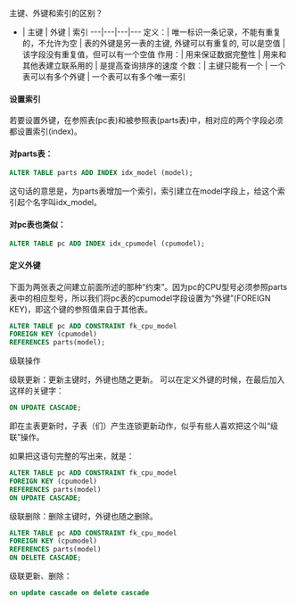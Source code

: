 主键、外键和索引的区别？

 * | 主键 | 外键 | 索引
---|---|---|---
定义：| 唯一标识一条记录，不能有重复的，不允许为空 | 表的外键是另一表的主键, 外键可以有重复的, 可以是空值 | 该字段没有重复值，但可以有一个空值
作用：| 用来保证数据完整性 | 用来和其他表建立联系用的 | 是提高查询排序的速度
个数：| 主键只能有一个 | 一个表可以有多个外键 | 一个表可以有多个唯一索引

#### 设置索引

若要设置外键，在参照表(pc表)和被参照表(parts表)中，相对应的两个字段必须都设置索引(index)。

#### 对parts表：

```sql
ALTER TABLE parts ADD INDEX idx_model (model);
```

这句话的意思是，为parts表增加一个索引，索引建立在model字段上，给这个索引起个名字叫idx_model。

#### 对pc表也类似：

```sql
ALTER TABLE pc ADD INDEX idx_cpumodel (cpumodel);
```

#### 定义外键

下面为两张表之间建立前面所述的那种“约束”。因为pc的CPU型号必须参照parts表中的相应型号，所以我们将pc表的cpumodel字段设置为“外键”(FOREIGN KEY)，即这个键的参照值来自于其他表。

```sql
ALTER TABLE pc ADD CONSTRAINT fk_cpu_model
FOREIGN KEY (cpumodel)
REFERENCES parts(model);
```

级联操作

级联更新：更新主键时，外键也随之更新。
可以在定义外键的时候，在最后加入这样的关键字：

```sql
ON UPDATE CASCADE;
```

即在主表更新时，子表（们）产生连锁更新动作，似乎有些人喜欢把这个叫“级联”操作。

如果把这语句完整的写出来，就是：

```sql
ALTER TABLE pc ADD CONSTRAINT fk_cpu_model
FOREIGN KEY (cpumodel)
REFERENCES parts(model)
ON UPDATE CASCADE;
```

级联删除：删除主键时，外键也随之删除。

```sql
ALTER TABLE pc ADD CONSTRAINT fk_cpu_model
FOREIGN KEY (cpumodel)
REFERENCES parts(model)
ON DELETE CASCADE;
```

级联更新、删除：

```sql
on update cascade on delete cascade
```